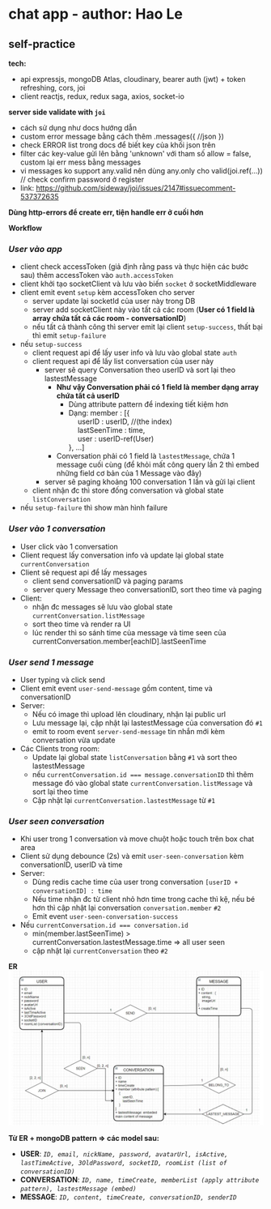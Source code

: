 # chat app - author: Hao Le
## self-practice

**tech:**
-   api expressjs, mongoDB Atlas, cloudinary, bearer auth (jwt) + token refreshing, cors, joi
-   client reactjs, redux, redux saga, axios, socket-io

**server side validate with `joi`**
-   cách sử dụng như docs hướng dẫn
-   custom error message bằng cách thêm .messages({ //json  })
-   check ERROR list trong docs để biết key của khối json trên
-   filter các key-value gửi lên bằng 'unknown' với tham số allow = false, custom lại err mess bằng messages
-   vi messages ko support any.valid nên dùng any.only cho valid(joi.ref(...))  // check confirm password ở register
-   link: https://github.com/sideway/joi/issues/2147#issuecomment-537372635

**Dùng http-errors để create err, tiện handle err ở cuối hơn**

**Workflow**

### *User vào app*
-   client check accessToken (giả định rằng pass và thực hiện các bước sau) thêm accessToken vào `auth.accessToken`
-   client khởi tạo socketClient và lưu vào biến `socket` ở socketMiddleware
-   client emit event `setup` kèm accessToken cho server
    + server update lại socketId của user này trong DB
    + server add socketClient này vào tất cả các room (**User có 1 field là array chứa tất cả các room - conversationID**)
    + nếu tất cả thành công thì server emit lại client `setup-success`, thất bại thì emit `setup-failure`
-   nếu `setup-success` 
    + client request api để lấy user info và lưu vào global state `auth`
    + client request api để lấy list conversation của user này
        + server sẽ query Conversation theo userID và sort lại theo lastestMessage 
            + **Như vậy Conversation phải có 1 field là member dạng array chứa tất cả userID**
                + Dùng attribute pattern để indexing tiết kiệm hơn
                + Dạng: member : [{ <br>
                    &emsp;  userID : userID, //(the index) <br>
                    &emsp;  lastSeenTime : time, <br>
                    &emsp;  user : userID-ref(User) <br>
                }, ...]
            + Conversation phải có 1 field là `lastestMessage`, chứa 1 message cuối cùng (để khỏi mất công query lần 2 thì embed những field cơ bản của 1 Message vào đây)
        + server sẽ paging khoảng 100 conversation 1 lần và gửi lại client
    + client nhận đc thì store đống conversation và global state `listConversation`
-   nếu `setup-failure` thì show màn hình failure

### *User vào 1 conversation*
-   User click vào 1 conversation
-   Client request lấy conversation info và update lại global state `currentConversation`
-   Client sẽ request api để lấy messages
    + client send conversationID và paging params
    + server query Message theo conversationID, sort theo time và paging
-   Client: 
    + nhận đc messages sẽ lưu vào global state `currentConversation.listMessage`
    + sort theo time và render ra UI
    + lúc render thì so sánh time của message và time seen của currentConversation.member[eachID].lastSeenTime

### *User send 1 message*
-   User typing và click send
-   Client emit event `user-send-message` gồm content, time và conversationID
-   Server: 
    + Nếu có image thì upload lên cloudinary, nhận lại public url
    + Lưu message lại, cập nhật lại lastestMessage của conversation đó `#1`
    + emit to room event `server-send-message` tin nhắn mới kèm conversation vừa update
-   Các Clients trong room:
    + Update lại global state `listConversation` bằng `#1` và sort theo lastestMessage
    + nếu `currentConversation.id === message.conversationID` thì thêm message đó vào global state `currentConversation.listMessage` và sort lại theo time
    + Cập nhật lại `currentConversation.lastestMessage` từ `#1`

### *User seen conversation*
-   Khi user trong 1 conversation và move chuột hoặc touch trên box chat area
-   Client sử dụng debounce (2s) và emit `user-seen-conversation` kèm conversationID, userID và time
-   Server:
    + Dùng redis cache time của user trong conversation `[userID + conversationID] : time`
    + Nếu time nhận đc từ client nhỏ hơn time trong cache thì kệ, nếu bé hơn thì cập nhật lại conversation `conversation.member` `#2`
    + Emit event `user-seen-conversation-success`
-   Nếu `currentConversation.id === conversation.id`
    + min(member.lastSeenTime) > currentConversation.lastestMessage.time => all user seen
    + cập nhật lại `currentConversation` theo `#2`

**ER**
<img src="./markdown_image/ER.jpg" >

**Từ ER + mongoDB pattern => các model sau:**
-   **USER**: *`ID, email, nickName, password, avatarUrl, isActive, lastTimeActive, 3OldPassword, socketID, roomList (list of conversationID)`*
-   **CONVERSATION**: *`ID, name, timeCreate, memberList (apply attribute pattern), lastestMessage (embed)`*
-   **MESSAGE**: *`ID, content, timeCreate, conversationID, senderID`*